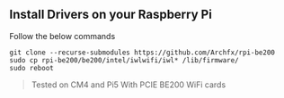 ## Install Drivers on your Raspberry Pi

Follow the below commands

```shell
git clone --recurse-submodules https://github.com/Archfx/rpi-be200
sudo cp rpi-be200/be200/intel/iwlwifi/iwl* /lib/firmware/
sudo reboot
```
> Tested on CM4 and Pi5 With PCIE BE200 WiFi cards